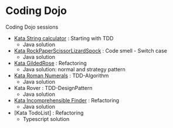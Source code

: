 # Coding Dojo

Coding Dojo sessions

- [Kata String calculator](http://www.solveet.com/exercises/Kata-String-Calculator/8) : Starting with TDD
  - Java solution
- [Kata RockPaperScissorLizardSpock](http://www.solveet.com/exercises/Kata-Piedra-Papel-Tijera-Lagarto-Spock/20) : Code smell - Switch case 
  - Java solution
- [Kata GildedRose](https://github.com/emilybache/GildedRose-Refactoring-Kata) : Refactoring 
  - Java solution: normal and strategy pattern
- [Kata Roman Numerals](http://www.solveet.com/exercises/Kata-Roman-Numerals/9) : TDD-Algorithm 
  - Java solution
- Kata Rover : TDD-DesignPattern
	- Java solution
- [Kata Incomprehensible Finder](https://github.com/DoDevJutsu/incomprehensible-finder-refactoring-java) : Refactoring
	- Java solution
- [Kata TodoList] : Refactoring
	- Typescript solution